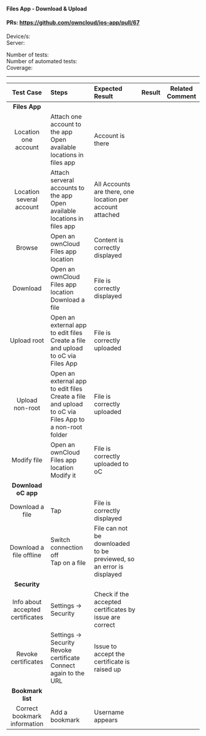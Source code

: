 #### Files App - Download & Upload

#### PRs: https://github.com/owncloud/ios-app/pull/67<br>


Device/s: <br>
Server: 

Number of tests: <br>
Number of automated tests:   <br>
Coverage: <br>


---

 
| Test Case | Steps | Expected Result | Result | Related Comment
|:---------:| :---- | :-------------- | :----- | :------------: |
|**Files App**||||||
| Location one account| Attach one account to the app<br>Open available locations in files app | Account is there |  |  |
| Location several account| Attach serveral accounts to the app<br>Open available locations in files app | All Accounts are there, one location per account attached |  |  |
| Browse | Open an ownCloud Files app location | Content is correctly displayed |  |  |
| Download | Open an ownCloud Files app location<br>Download a file | File is correctly displayed |  |  |
| Upload root| Open an external app to edit files<br>Create a file and upload to oC via Files App | File is correctly uploaded |  |  |
| Upload non-root| Open an external app to edit files<br>Create a file and upload to oC via Files App to a non-root folder| File is correctly uploaded |  |  |
| Modify file| Open an ownCloud Files app location<br>Modify it | File is correctly uploaded to oC |  |  |
|**Download oC app**||||||
| Download a file | Tap  | File is correctly displayed |  |  |
| Download a file offline | Switch connection off<br> Tap on a file  | File can not be downloaded to be previewed, so an error is displayed |  |  |
|**Security**||||||
| Info about  accepted certificates | Settings -> Security  | Check if the accepted certificates by issue are correct |  |  |
| Revoke certificates | Settings -> Security<br>Revoke certificate<br>Connect again to the URL | Issue to accept the certificate is raised up |  |  |
|**Bookmark list**||||||
| Correct bookmark information | Add a bookmark | Username appears |  |  |